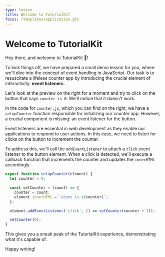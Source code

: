 ```yaml
---
type: lesson
title: Welcome to TutorialKit
focus: /templates/application.gts
---
```


# Welcome to TutorialKit

Hey there, and welcome to TutorialKit 👋!

To kick things off, we have prepared a small demo lesson for you, where we'll dive into the concept of event handling in JavaScript. Our task is to resuscitate a lifeless counter app by introducing the crucial element of interactivity: **event listeners**.

Let's look at the preview on the right for a moment and try to click on the button that says `counter is 0`. We'll notice that it doesn't work.

In the code for `counter.js`, which you can find on the right, we have a `setupCounter` function responsible for initializing our counter app. However, a crucial component is missing: an event listener for the button.

Event listeners are essential in web development as they enable our applications to respond to user actions. In this case, we need to listen for clicks on the button to increment the counter.

To address this, we'll call the `addEventListener` to attach a `click` event listener to the button element. When a click is detected, we'll execute a callback function that increments the counter and updates the `innerHTML` accordingly.

```ts add={9}
export function setupCounter(element) {
  let counter = 0;

  const setCounter = (count) => {
    counter = count;
    element.innerHTML = `count is ${counter}`;
  };

  element.addEventListener('click', () => setCounter(counter + 1));

  setCounter(0);
}
```

This gives you a sneak peak of the TutorialKit experience, demonstrating what it's capable of.

Happy writing!
